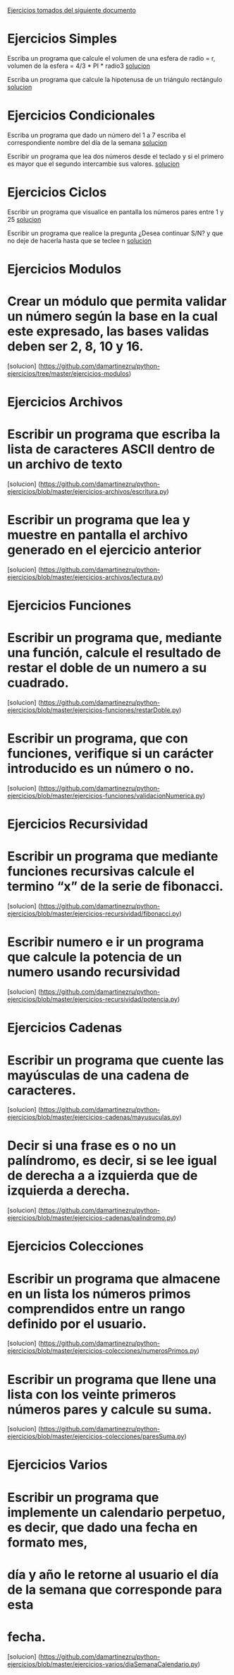 [Ejercicios tomados del siguiente documento](https://github.com/apdaza/universidad-ejercicios/blob/master/python/solucion%20guia%20ejercicios/ejercios%20pbas.pdf)

# Ejercicios Simples

Escriba un programa que calcule el volumen de una esfera de radio = r, volumen de la esfera = 4/3 * PI * radio3
[solucion](https://github.com/damartinezru/python-ejercicios/blob/master/ejercicios-simples/esfera.py)

Escriba un programa que calcule la hipotenusa de un triángulo rectángulo
[solucion](https://github.com/damartinezru/python-ejercicios/blob/master/ejercicios-simples/hipotenusa.py)

# Ejercicios Condicionales

Escriba un programa que dado un número del 1 a 7 escriba el correspondiente nombre del día de la semana
[solucion](https://github.com/damartinezru/python-ejercicios/blob/master/ejercicios-condicionales/diaSemana.py)

Escribir un programa que lea dos números desde el teclado y si el primero es mayor que el segundo intercambie sus valores.
[solucion](https://github.com/damartinezru/python-ejercicios/blob/master/ejercicios-condicionales/intercambiarValores.py)

# Ejercicios Ciclos

Escribir un programa que visualice en pantalla los números pares entre 1 y 25
[solucion](https://github.com/damartinezru/python-ejercicios/blob/master/ejercicios-ciclos/pares.py)

Escribir un programa que realice la pregunta ¿Desea continuar S/N? y que no deje de hacerla hasta que se teclee n
[solucion](https://github.com/damartinezru/python-ejercicios/blob/master/ejercicios-ciclos/preguntaCiclo.py)

# Ejercicios Modulos
# Crear un módulo que permita validar un número según la base en la cual este expresado, las bases validas deben ser 2, 8, 10 y 16.
[solucion] (https://github.com/damartinezru/python-ejercicios/tree/master/ejercicios-modulos)

# Ejercicios Archivos

# Escribir un programa que escriba la lista de caracteres ASCII dentro de un archivo de texto
[solucion] (https://github.com/damartinezru/python-ejercicios/blob/master/ejercicios-archivos/escritura.py)

# Escribir un programa que lea y muestre en pantalla el archivo generado en el ejercicio anterior
[solucion] (https://github.com/damartinezru/python-ejercicios/blob/master/ejercicios-archivos/lectura.py)


# Ejercicios Funciones
# Escribir un programa que, mediante una función, calcule el resultado de restar el doble de un numero a su cuadrado. 
[solucion] (https://github.com/damartinezru/python-ejercicios/blob/master/ejercicios-funciones/restarDoble.py)
# Escribir un programa, que con funciones, verifique si un carácter introducido es un número o no.
[solucion] (https://github.com/damartinezru/python-ejercicios/blob/master/ejercicios-funciones/validacionNumerica.py)

# Ejercicios Recursividad
# Escribir un programa que mediante funciones recursivas calcule el termino “x” de la serie de fibonacci.
[solucion] (https://github.com/damartinezru/python-ejercicios/blob/master/ejercicios-recursividad/fibonacci.py)

# Escribir numero e ir un programa que calcule la potencia de un numero usando recursividad
[solucion] (https://github.com/damartinezru/python-ejercicios/blob/master/ejercicios-recursividad/potencia.py)

# Ejercicios Cadenas

# Escribir un programa que cuente las mayúsculas de una cadena de caracteres.
[solucion] (https://github.com/damartinezru/python-ejercicios/blob/master/ejercicios-cadenas/mayusuculas.py)

# Decir si una frase es o no un palíndromo, es decir, si se lee igual de derecha a a izquierda que de izquierda a derecha.
[solucion] (https://github.com/damartinezru/python-ejercicios/blob/master/ejercicios-cadenas/palindromo.py)

# Ejercicios Colecciones
# Escribir un programa que almacene en un lista los números primos comprendidos entre un rango definido por el usuario.
[solucion] (https://github.com/damartinezru/python-ejercicios/blob/master/ejercicios-colecciones/numerosPrimos.py)
# Escribir un programa que llene una lista con los veinte primeros números pares y calcule su suma.
[solucion] (https://github.com/damartinezru/python-ejercicios/blob/master/ejercicios-colecciones/paresSuma.py)

# Ejercicios Varios
# Escribir un programa que implemente un calendario perpetuo, es decir, que dado una fecha en formato mes,
# día y año le retorne al usuario el día de la semana que corresponde para esta
# fecha.
[solucion] (https://github.com/damartinezru/python-ejercicios/blob/master/ejercicios-varios/diaSemanaCalendario.py)
